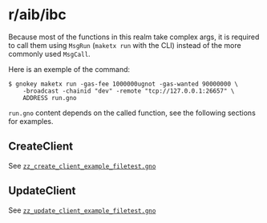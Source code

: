# r/aib/ibc

Because most of the functions in this realm take complex args, it is required
to call them using `MsgRun` (`maketx run` with the CLI) instead of the more
commonly used `MsgCall`.

Here is an exemple of the command:

```
$ gnokey maketx run -gas-fee 1000000ugnot -gas-wanted 90000000 \
    -broadcast -chainid "dev" -remote "tcp://127.0.0.1:26657" \
    ADDRESS run.gno
```

`run.gno` content depends on the called function, see the following sections
for examples.

## CreateClient

See [`zz_create_client_example_filetest.gno`](./zz_create_client_example_filetest.gno)

## UpdateClient

See [`zz_update_client_example_filetest.gno`](./zz_update_client_example_filetest.gno)
